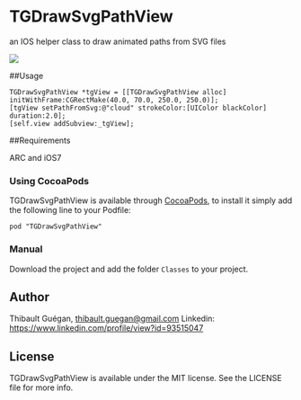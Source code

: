 TGDrawSvgPathView
=================

an IOS helper class to draw animated paths from SVG files

![](https://raw.githubusercontent.com/Tibolte/TGDrawSvgPathView/master/demosvg.gif)

##Usage

    TGDrawSvgPathView *tgView = [[TGDrawSvgPathView alloc] initWithFrame:CGRectMake(40.0, 70.0, 250.0, 250.0)];
    [tgView setPathFromSvg:@"cloud" strokeColor:[UIColor blackColor] duration:2.0];
    [self.view addSubview:_tgView];
    
##Requirements

ARC and iOS7

### Using CocoaPods

TGDrawSvgPathView is available through [CocoaPods](http://cocoapods.org), to install
it simply add the following line to your Podfile:

    pod "TGDrawSvgPathView"

### Manual

Download the project and add the folder `Classes` to your project.

## Author

Thibault Guégan, thibault.guegan@gmail.com
Linkedin: https://www.linkedin.com/profile/view?id=93515047

## License

TGDrawSvgPathView is available under the MIT license. See the LICENSE file for more info.
